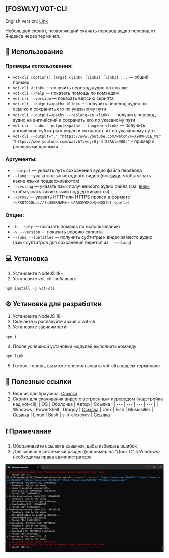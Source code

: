 ## [FOSWLY] VOT-CLI

English version: [Link](https://github.com/FOSWLY/vot-cli/blob/main/README-EN.md)

Небольшой скрипт, позволяющий скачать перевод аудио перевод от Яндекса через терминал.

## 📖 Использование
### Примеры использования:
  - `vot-cli [options] [args] <link> [link2] [link3] ...` — общий пример
  - `vot-cli <link>` — получить перевод аудио по ссылке
  - `vot-cli --help` — показать помощь по командам
  - `vot-cli --version` — показать версию скрипта
  - `vot-cli --output=<path> <link>` — получить перевод аудио по ссылке и сохранить его по указаному пути
  - `vot-cli --output=<path> --reslang=en <link>` — получить перевод аудио на английский и сохранить его по указаному пути
  - `vot-cli --subs --output=<path> --lang=en <link>` — получить английские субтитры к видео и сохранить их по указанному пути
  - `vot-cli --output="." "https://www.youtube.com/watch?v=X98VPQCE_WI" "https://www.youtube.com/watch?v=djr8j-4fS3A&t=900s"` - пример с реальными данными

### Аргументы:
  - `--output` — указать путь сохранения аудио файла перевода
  - `--lang` — указать язык исходного видео (см. [вики](https://github.com/FOSWLY/vot-cli/wiki/%5BRU%5D-Supported-langs), чтобы узнать какие языки поддерживаются)
  - `--reslang` — указать язык полученноого аудио файла (см. [вики](https://github.com/FOSWLY/vot-cli/wiki/%5BRU%5D-Supported-langs), чтобы узнать какие языки поддерживаются)
  - `--proxy`  — указать HTTP или HTTPS прокси в формате `[<PROTOCOL>://]<USERNAME>:<PASSWORD>@<HOST>[:<port>]`

### Опции:
  - `-h`, `--help` — показать помощь по использованию
  - `-v`, `--version` — показать версию скрипта
  - `--subs`, `--subtitles` — получить субтитры к видео заместо аудио (язык субтитров для сохранения берется из `--reslang`)

## 💻 Установка
1. Установите NodeJS 18+
2. Установите vot-cli глобально:
```bash
npm install -g vot-cli
```

## ⚙️ Установка для разработки
1. Установите NodeJS 18+
2. Скачайте и распакуйте архив с vot-cli
3. Установите зависимости:
```bash
npm i
```
4. После успешной установки модулей выполнить команду
```bash
npm link
```
5. Готово, теперь, вы можете использовать vot-cli в вашем терминале

## 📁 Полезные ссылки
1. Версия для браузера: [Ссылка](https://github.com/ilyhalight/voice-over-translation)
2. Скрипт для скачивания видео с встроенным переводом (надстройка над vot-cli):
    | OS | Оболочка | Автор | Ссылка |
    | --- | --- | --- | --- |
    | Windows | PowerShell | Dragoy | [Ссылка](https://github.com/FOSWLY/vot-cli/tree/main/scripts)
    | Unix | Fish | Musickiller | [Ссылка](https://gitlab.com/musickiller/fishy-voice-over/)
    | Linux | Bash | s-n-alexeyev | [Ссылка](https://github.com/s-n-alexeyev/yvt)

## ❗ Примечание
1. Оборачивайте ссылки в кавычки, дабы избежать ошибок
2. Для записи в системный раздел (например на "Диск C" в Windows) необходимы права администратора

![example btn](https://github.com/FOSWLY/vot-cli/blob/main/img/example.png "example")
